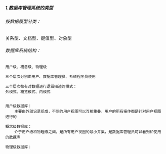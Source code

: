 ##### 1.数据库管理系统的类型

###### 按数据模型分类：

关系型、文档型、键值型、对象型



###### 数据库系统结构：

```
用户级、概念级、物理级

三个层次分别由用户、数据库管理员、系统程序员使用

三个层次都有对数据进行逻辑描述的模式：
外模式、概览模式、内模式


用户级数据库：
	主要由外部记录组成，不同的用户视图可以互相重叠，用户的所有操作都是针对用户视图进行的
	
概念级数据库：
	介于用户级和物理级之间，是所有用户视图的最小并集，是数据库管理员可以看到和使用的数据库

物理级数据库：

```

